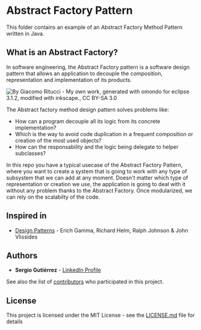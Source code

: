 # Abstract Factory Pattern

This folder contains an example of an Abstract Factory Method Pattern written in Java.

## What is an Abstract Factory?

In software engineering, the Abstract Factory pattern is a software design pattern that allows an application to decouple the composition, representation and implementation of its products.

![By Giacomo Ritucci - My own work, generated with omondo for eclipse 3.1.2, modified with inkscape., CC BY-SA 3.0](https://upload.wikimedia.org/wikipedia/commons/thumb/9/9d/Abstract_factory_UML.svg/1280px-Abstract_factory_UML.svg.png)

The Abstract factory method design pattern solves problems like:

* How can a program decouple all its logic from its concrete implementation?
* Which is the way to avoid code duplication in a frequent composition or creation of the most used objects?
* How can the responsability and the logic being delegate to helper subclasses?

In this repo you have a typical usecase of the Abstract Factory Pattern, where you want to create a system that is going to work with any type of subsystem that we can add at any moment. Doesn't matter which type of representation or creation we use, the application is going to deal with it without any problem thanks to the Abstract Factory. Once modularized, we can rely on the scalabilty of the code.

## Inspired in

- [Design Patterns](https://www.oreilly.com/library/view/design-patterns-elements/0201633612/) - Erich Gamma, Richard Helm, Ralph Johnson & John Vlissides


## Authors

* **Sergio Gutiérrez** - [LinkedIn Profile](https://www.linkedin.com/in/sergiogutierrezvillalba/)

See also the list of [contributors](https://github.com/SergioGutierrezVillalba/DesignPatterns/graphs/contributors) who participated in this project.

## License

This project is licensed under the MIT License - see the [LICENSE.md](https://github.com/SergioGutierrezVillalba/DesignPatterns/blob/master/LICENSE) file for details